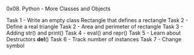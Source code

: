 0x08. Python - More Classes and Objects

Task 1 - Write an empty class Rectangle that defines a rectangle
Task 2 - Define a real triangle
Task 2 - Area and perimeter of rectangle
Task 3 - Adding str() and print()
Task 4 - eval() and repr()
Task 5 - Learn about Destructors __del__()
Task 6 - Track number of instances
Task 7 - Change symbol
